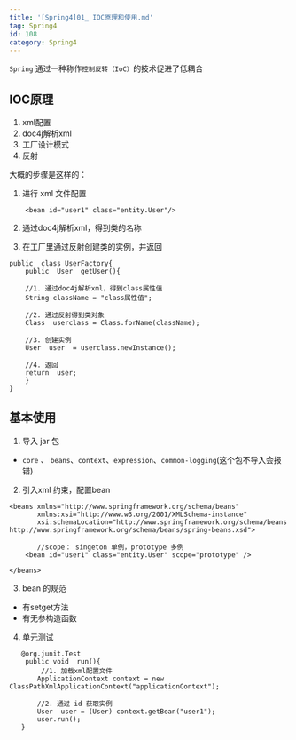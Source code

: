 ```yaml
---
title: '[Spring4]01_ IOC原理和使用.md'
tag: Spring4
id: 108
category: Spring4
---
```


`Spring` 通过一种称作`控制反转（IoC）`的技术促进了低耦合

## IOC原理

1. xml配置
2. doc4j解析xml
3. 工厂设计模式
4. 反射

大概的步骤是这样的：

1. 进行 xml 文件配置
```
    <bean id="user1" class="entity.User"/>
```
2. 通过doc4j解析xml，得到类的名称

3. 在工厂里通过反射创建类的实例，并返回

```
public  class UserFactory{
	public  User  getUser(){
	
	//1. 通过doc4j解析xml，得到class属性值
	String className = "class属性值";
	
	//2. 通过反射得到类对象
	Class  userclass = Class.forName(className);
	
	//3. 创建实例
	User  user  = userclass.newInstance();

	//4. 返回
	return  user;
	}
}
```

## 基本使用

1. 导入 jar 包
- `core` 、 `beans`、`context`、`expression`、`common-logging`(这个包不导入会报错)
2. 引入xml 约束，配置bean
```
<beans xmlns="http://www.springframework.org/schema/beans"
       xmlns:xsi="http://www.w3.org/2001/XMLSchema-instance"
       xsi:schemaLocation="http://www.springframework.org/schema/beans http://www.springframework.org/schema/beans/spring-beans.xsd">

	   //scope： singeton 单例，prototype 多例
    <bean id="user1" class="entity.User" scope="prototype" />
	
</beans>
```
3. bean 的规范
- 有setget方法
- 有无参构造函数
4. 单元测试
```
   @org.junit.Test
    public void  run(){
		//1. 加载xml配置文件
       ApplicationContext context = new  ClassPathXmlApplicationContext("applicationContext");
	   
	   //2. 通过 id 获取实例 
       User  user = (User) context.getBean("user1");
       user.run();
   }
```